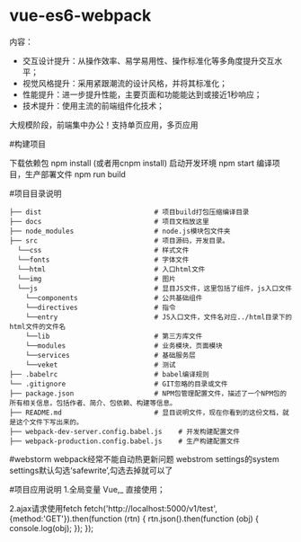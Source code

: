 # vue-es6-webpack

内容：
- 交互设计提升：从操作效率、易学易用性、操作标准化等多角度提升交互水平；
- 视觉风格提升：采用紧跟潮流的设计风格，并将其标准化；
- 性能提升：进一步提升性能，主要页面和功能能达到或接近1秒响应；
- 技术提升：使用主流的前端组件化技术；

大规模阶段，前端集中办公！支持单页应用，多页应用



#构建项目

下载依赖包 npm install (或者用cnpm install)
启动开发环境 npm start
编译项目，生产部署文件 npm run build


#项目目录说明

```
├── dist                            # 项目build打包压缩编译目录
├── docs                            # 项目文档放这里 
├── node_modules                    # node.js模块包文件夹 
├── src                             # 项目源码，开发目录。
  └──css                            # 样式文件
  └──fonts                          # 字体文件
  └──html                           # 入口html文件
  └──img                            # 图片
  └──js                             # 显目JS文件，这里包括了组件，js入口文件
    └──components                   # 公共基础组件
    └──directives                   # 指令
    └──entry                        # JS入口文件，文件名对应../html目录下的html文件的文件名 
    └──lib                          # 第三方库文件
    └──modules                      # 业务模块，页面模块
    └──services                     # 基础服务层
    └──veket                        # 测试
├── .babelrc                        # babel编译规则
└── .gitignore                      # GIT忽略的目录或文件
├── package.json                    # NPM包管理配置文件，描述了一个NPM包的所有相关信息，包括作者、简介、包依赖、构建等信息。
├── README.md                       # 显目说明文件，现在你看到的这份文档，就是这个文件下写出来的。
├── webpack-dev-server.config.babel.js    # 开发构建配置文件
├── webpack-production.config.babel.js    # 生产构建配置文件
```



#webstorm webpack经常不能自动热更新问题
webstrom settings的system settings默认勾选‘safewrite’,勾选去掉就可以了


#项目应用说明
1.全局变量 Vue,_ 直接使用；

2.ajax请求使用fetch
fetch('http://localhost:5000/v1/test',{method:'GET'}).then(function (rtn) {
    rtn.json().then(function (obj) {
        console.log(obj);
    });
});
